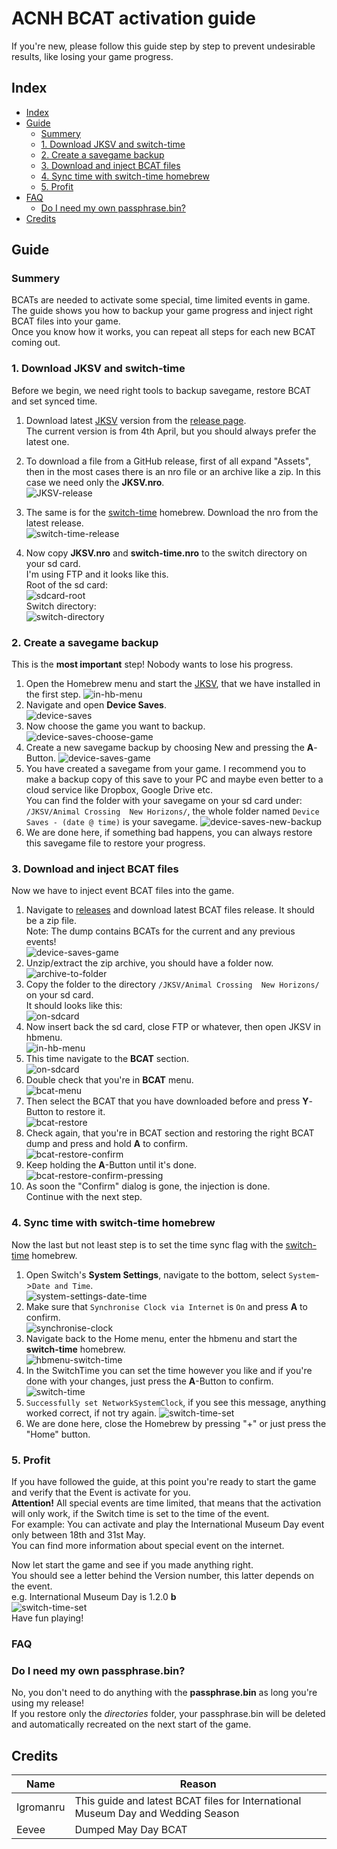 # ACNH BCAT activation guide
If you're new, please follow this guide step by step to prevent undesirable results, like losing your game progress.

## Index
* [Index](#index)
* [Guide](#guide)
  * [Summery](#summery)
  * [1. Download JKSV and switch-time](#1-download-jksv-and-switch-time)
  * [2. Create a savegame backup](#2-create-a-savegame-backup)
  * [3. Download and inject BCAT files](#3-download-and-inject-bcat-files)
  * [4. Sync time with switch-time homebrew](#4-Sync-time-with-switch-time-homebrew)
  * [5. Profit](#5-profit)
* [FAQ](#faq)
  * [Do I need my own passphrase.bin?](#do-i-need-my-own-passphrasebin)
* [Credits](#credits)

## Guide
### Summery
BCATs are needed to activate some special, time limited events in game.  
The guide shows you how to backup your game progress and inject right BCAT files into your game.  
Once you know how it works, you can repeat all steps for each new BCAT coming out.


### 1. Download JKSV and switch-time
Before we begin, we need right tools to backup savegame, restore BCAT and set synced time.
1. Download latest [JKSV](https://github.com/J-D-K/JKSV/releases) version from the [release page](https://github.com/J-D-K/JKSV/releases).  
   The current version is from 4th April, but you should always prefer the latest one.
   
2. To download a file from a GitHub release, first of all expand "Assets", then in the most cases there is an nro file or an archive like a zip. In this case we need only the **JKSV.nro**.  
   ![JKSV-release](resources/tools/JKSV-release.png)
3. The same is for the [switch-time](https://github.com/3096/switch-time/releases) homebrew.
   Download the nro from the latest release.  
    ![switch-time-release](resources/tools/switch-time-release.png)
4. Now copy **JKSV.nro** and **switch-time.nro** to the switch directory on your sd card.  
   I'm using FTP and it looks like this.  
   Root of the sd card:  
   ![sdcard-root](resources/tools/sdcard-root.png)  
   Switch directory:  
   ![switch-directory](resources/tools/switch-directory.png)

### 2. Create a savegame backup
This is the **most important** step! Nobody wants to lose his progress.

1. Open the Homebrew menu and start the [JKSV](https://github.com/J-D-K/JKSV/releases), that we have installed in the first step.
   ![in-hb-menu](resources/JKSV-savegame-backup/in-hb-menu.png)
2. Navigate and open **Device Saves**.  
   ![device-saves](resources/JKSV-savegame-backup/device-saves.png)
3. Now choose the game you want to backup.  
   ![device-saves-choose-game](resources/JKSV-savegame-backup/device-saves-choose-game.png)
4. Create a new savegame backup by choosing New and pressing the **A**-Button.
   ![device-saves-game](resources/JKSV-savegame-backup/device-saves-game.png)
5. You have created a savegame from your game. I recommend you to make a backup copy of this save to your PC and maybe even better to a cloud service like Dropbox, Google Drive etc.  
   You can find the folder with your savegame on your sd card under:  
    `/JKSV/Animal Crossing  New Horizons/`, the whole folder named `Device Saves - (date @ time)` is your savegame.
   ![device-saves-new-backup](resources/JKSV-savegame-backup/device-saves-new-backup.png)
6. We are done here, if something bad happens, you can always restore this savegame file to restore your progress.

### 3. Download and inject BCAT files
Now we have to inject event BCAT files into the game.

1. Navigate to [releases](https://github.com/agronomru/ACNH-BCATs/releases) and download latest BCAT files release. It should be a zip file.  
   Note: The dump contains BCATs for the current and any previous events!  
   ![device-saves-game](resources/bcat-injection/bcat-download.png)
2. Unzip/extract the zip archive, you should have a folder now.  
   ![archive-to-folder](resources/bcat-injection/archive-to-folder.png)
3. Copy the folder to the directory `/JKSV/Animal Crossing  New Horizons/` on your sd card.  
   It should looks like this:  
   ![on-sdcard](resources/bcat-injection/on-sdcard.png)
4. Now insert back the sd card, close FTP or whatever, then open JKSV in hbmenu.  
   ![in-hb-menu](resources/JKSV-savegame-backup/in-hb-menu.png)
5. This time navigate to the **BCAT** section.  
   ![on-sdcard](resources/bcat-injection/jksv-bcat-section.png)
6. Double check that you're in **BCAT** menu.  
   ![bcat-menu](resources/bcat-injection/bcat-menu.png)
7. Then select the BCAT that you have downloaded before and press **Y**-Button to restore it.  
   ![bcat-restore](resources/bcat-injection/bcat-restore.png)
8. Check again, that you're in BCAT section and restoring the right BCAT dump and press and hold **A** to confirm.  
   ![bcat-restore-confirm](resources/bcat-injection/bcat-restore-confirm.png)
9.  Keep holding the **A**-Button until it's done.  
   ![bcat-restore-confirm-pressing](resources/bcat-injection/bcat-restore-confirm-pressing.png)
10. As soon the "Confirm" dialog is gone, the injection is done.  
    Continue with the next step.

### 4. Sync time with switch-time homebrew
Now the last but not least step is to set the time sync flag with the [switch-time](https://github.com/3096/switch-time/releases) homebrew.

1. Open Switch's **System Settings**, navigate to the bottom, select `System`->`Date and Time`.  
   ![system-settings-date-time](resources/sync-time/system-settings-date-time.png)
2. Make sure that `Synchronise Clock via Internet` is `On` and press **A** to confirm.  
   ![synchronise-clock](resources/sync-time/synchronise-clock.png)
3. Navigate back to the Home menu, enter the hbmenu and start the **switch-time** homebrew.  
   ![hbmenu-switch-time](resources/sync-time/hbmenu-switch-time.png)
4. In the SwitchTime you can set the time however you like and if you're done with your changes, just press the **A**-Button to confirm. 
   ![switch-time](resources/sync-time/switch-time.png)
5. `Successfully set NetworkSystemClock`, if you see this message, anything worked correct, if not try again.
   ![switch-time-set](resources/sync-time/switch-time-set.png)
6. We are done here, close the Homebrew by pressing "+" or just press the "Home" button.

### 5. Profit
If you have followed the guide, at this point you're ready to start the game and verify that the Event is activate for you.  
**Attention!** All special events are time limited, that means that the activation will only work, if the Switch time is set to the time of the event.  
For example: You can activate and play the International Museum Day event only between 18th and 31st May.  
You can find more information about special event on the internet.  

Now let start the game and see if you made anything right.  
You should see a letter behind the Version number, this latter depends on the event.  
e.g. International Museum Day is 1.2.0 **b**  
![switch-time-set](resources/event-activated.png)  
Have fun playing!

### FAQ

### Do I need my own passphrase.bin?  
No, you don't need to do anything with the **passphrase.bin** as long you're using my release!  
If you restore only the *directories* folder, your passphrase.bin will be deleted and automatically recreated on the next start of the game.

## Credits
Name | Reason
---- | ---------
Igromanru | This guide and latest BCAT files for International Museum Day and Wedding Season
Eevee | Dumped May Day BCAT 